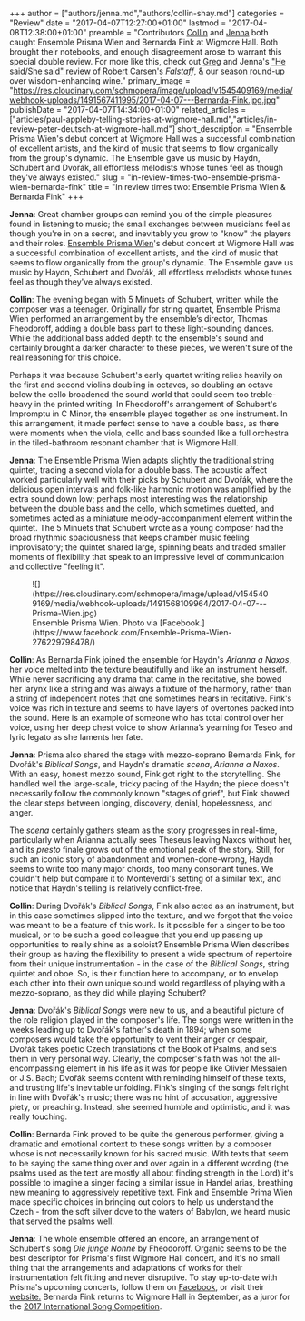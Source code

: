 +++
author = ["authors/jenna.md","authors/collin-shay.md"]
categories = "Review"
date = "2017-04-07T12:27:00+01:00"
lastmod = "2017-04-08T12:38:00+01:00"
preamble = "Contributors [Collin](/authors/collin-shay/) and [Jenna](/authors/jenna-douglas/) both caught Ensemble Prisma Wien and Bernarda Fink at Wigmore Hall. Both brought their notebooks, and enough disagreement arose to warrant this special double review. For more like this, check out [Greg](/authors/greg/) and Jenna's [\"He said/She said\" review of Robert Carsen's *Falstaff*](/falstaff-he-saidshe-said/), & our [season round-up](/greg-jennas-201415-opera-season-roundup/) over wisdom-enhancing wine."
primary_image = "https://res.cloudinary.com/schmopera/image/upload/v1545409169/media/webhook-uploads/1491567411995/2017-04-07---Bernarda-Fink.jpg.jpg"
publishDate = "2017-04-07T14:34:00+01:00"
related_articles = ["articles/paul-appleby-telling-stories-at-wigmore-hall.md","articles/in-review-peter-deutsch-at-wigmore-hall.md"]
short_description = "Ensemble Prisma Wien&#039;s debut concert at Wigmore Hall was a successful combination of excellent artists, and the kind of music that seems to flow organically from the group&#039;s dynamic. The Ensemble gave us music by Haydn, Schubert and Dvořák, all effortless melodists whose tunes feel as though they&#039;ve always existed."
slug = "in-review-times-two-ensemble-prisma-wien-bernarda-fink"
title = "In review times two: Ensemble Prisma Wien &amp; Bernarda Fink"
+++

**Jenna**: Great chamber groups can remind you of the simple pleasures found in listening to music; the small exchanges between musicians feel as though you're in on a secret, and inevitably you grow to "know" the players and their roles. [Ensemble Prisma Wien](https://ensemble-prisma.jimdo.com/)'s debut concert at Wigmore Hall was a successful combination of excellent artists, and the kind of music that seems to flow organically from the group's dynamic. The Ensemble gave us music by Haydn, Schubert and Dvořák, all effortless melodists whose tunes feel as though they've always existed. 

**Collin**: The evening began with 5 Minuets of Schubert, written while the composer was a teenager. Originally for string quartet, Ensemble Prisma Wien performed an arrangement by the ensemble’s director, Thomas Fheodoroff, adding a double bass part to these light-sounding dances. While the additional bass added depth to the ensemble's sound and certainly brought a darker character to these pieces, we weren't sure of the real reasoning for this choice. 

Perhaps it was because Schubert's early quartet writing relies heavily on the first and second violins doubling in octaves, so doubling an octave below the cello broadened the sound world that could seem too treble-heavy in the printed writing. In Fheodoroff's arrangement of Schubert's Impromptu in C Minor, the ensemble played together as one instrument. In this arrangement, it made perfect sense to have a double bass, as there were moments when the viola, cello and bass sounded like a full orchestra in the tiled-bathroom resonant chamber that is Wigmore Hall. 

**Jenna**: The Ensemble Prisma Wien adapts slightly the traditional string quintet, trading a second viola for a double bass. The acoustic affect worked particularly well with their picks by Schubert and Dvořák, where the delicious open intervals and folk-like harmonic motion was amplified by the extra sound down low; perhaps most interesting was the relationship between the double bass and the cello, which sometimes duetted, and sometimes acted as a miniature melody-accompaniment element within the quintet. The 5 Minuets that Schubert wrote as a young composer had the broad rhythmic spaciousness that keeps chamber music feeling improvisatory; the quintet shared large, spinning beats and traded smaller moments of flexibility that speak to an impressive level of communication and collective "feeling it".

<figure data-type="image">
![](https://res.cloudinary.com/schmopera/image/upload/v1545409169/media/webhook-uploads/1491568109964/2017-04-07---Prisma-Wien.jpg)
<figcaption>Ensemble Prisma Wien. Photo via [Facebook.](https://www.facebook.com/Ensemble-Prisma-Wien-276229798478/)</figcaption>
</figure>

**Collin**: As Bernarda Fink joined the ensemble for Haydn's *Arianna a Naxos*, her voice melted into the texture beautifully and like an instrument herself. While never sacrificing any drama that came in the recitative, she bowed her larynx like a string and was always a fixture of the harmony, rather than a string of independent notes that one sometimes hears in recitative. Fink's voice was rich in texture and seems to have layers of overtones packed into the sound. Here is an example of someone who has total control over her voice, using her deep chest voice to show Arianna’s yearning for Teseo and lyric legato as she laments her fate.

**Jenna**: Prisma also shared the stage with mezzo-soprano Bernarda Fink, for Dvořák's *Biblical Songs*, and Haydn's dramatic *scena*, *Arianna a Naxos*. With an easy, honest mezzo sound, Fink got right to the storytelling. She handled well the large-scale, tricky pacing of the Haydn; the piece doesn't necessarily follow the commonly known "stages of grief", but Fink showed the clear steps between longing, discovery, denial, hopelessness, and anger. 

The *scena* certainly gathers steam as the story progresses in real-time, particularly when Arianna actually sees Theseus leaving Naxos without her, and its *presto* finale grows out of the emotional peak of the story. Still, for such an iconic story of abandonment and women-done-wrong, Haydn seems to write too many major chords, too many consonant tunes. We couldn't help but compare it to Monteverdi's setting of a similar text, and notice that Haydn's telling is relatively conflict-free.

**Collin**: During Dvořák's *Biblical Songs*, Fink also acted as an instrument, but in this case sometimes slipped into the texture, and we forgot that the voice was meant to be a feature of this work. Is it possible for a singer to be too musical, or to be such a good colleague that you end up passing up opportunities to really shine as a soloist? Ensemble Prisma Wien describes their group as having the flexibility to present a wide spectrum of repertoire from their unique instrumentation - in the case of the *Biblical Songs*, string quintet and oboe. So, is their function here to accompany, or to envelop each other into their own unique sound world regardless of playing with a mezzo-soprano, as they did while playing Schubert?

**Jenna**: Dvořák's *Biblical Songs* were new to us, and a beautiful picture of the role religion played in the composer's life. The songs were written in the weeks leading up to Dvořák's father's death in 1894; when some composers would take the opportunity to vent their anger or despair, Dvořák takes poetic Czech translations of the Book of Psalms, and sets them in very personal way. Clearly, the composer's faith was not the all-encompassing element in his life as it was for people like Olivier Messaien or J.S. Bach; Dvořák seems content with reminding himself of these texts, and trusting life's inevitable unfolding. Fink's singing of the songs felt right in line with Dvořák's music; there was no hint of accusation, aggressive piety, or preaching. Instead, she seemed humble and optimistic, and it was really touching.

**Collin**: Bernarda Fink proved to be quite the generous performer, giving a dramatic and emotional context to these songs written by a composer whose is not necessarily known for his sacred music. With texts that seem to be saying the same thing over and over again in a different wording (the psalms used as the text are mostly all about finding strength in the Lord) it's possible to imagine a singer facing a similar issue in Handel arias, breathing new meaning to aggressively repetitive text. Fink and Ensemble Prima Wien made specific choices in bringing out colors to help us understand the Czech - from the soft silver dove to the waters of Babylon, we heard music that served the psalms well.

**Jenna**: The whole ensemble offered an encore, an arrangement of Schubert's song *Die junge Nonne* by Fheodoroff. Organic seems to be the best descriptor for Prisma's first Wigmore Hall concert, and it's no small thing that the arrangements and adaptations of works for their instrumentation felt fitting and never disruptive. To stay up-to-date with Prisma's upcoming concerts, follow them on [Facebook](https://www.facebook.com/Ensemble-Prisma-Wien-276229798478/), or visit their [website.](https://ensemble-prisma.jimdo.com/) Bernarda Fink returns to Wigmore Hall in September, as a juror for the [2017 International Song Competition](https://wigmore-hall.org.uk/song-competition/2017-songcompetition).

